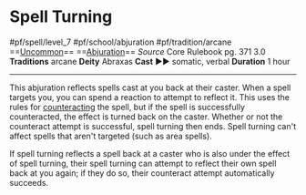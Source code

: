 # Spell Turning
#pf/spell/level_7 #pf/school/abjuration #pf/tradition/arcane
==[Uncommon](../../../Traits/Uncommon.md)== ==[Abjuration](../../../Traits/Abjuration.md)==
*Source* Core Rulebook pg. 371 3.0
**Traditions** arcane
**Deity** Abraxas
**Cast** ►► somatic, verbal
**Duration** 1 hour

---
This abjuration reflects spells cast at you back at their caster. When a spell targets you, you can spend a reaction to attempt to reflect it. This uses the rules for [counteracting](../../../Rules/Counteracting.md) the spell, but if the spell is successfully counteracted, the effect is turned back on the caster. Whether or not the counteract attempt is successful, spell turning then ends. Spell turning can't affect spells that aren't targeted (such as area spells).

If spell turning reflects a spell back at a caster who is also under the effect of spell turning, their spell turning can attempt to reflect their own spell back at you again; if they do so, their counteract attempt automatically succeeds.